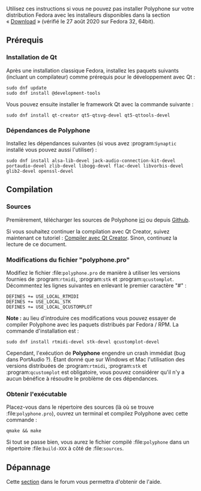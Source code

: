 Utilisez ces instructions si vous ne pouvez pas installer Polyphone sur votre distribution Fedora avec les installeurs disponibles dans la section «&nbsp;[Download](download)&nbsp;» (vérifié le 27 août 2020 sur Fedora 32, 64bit).


## Prérequis


### Installation de Qt

Après une installation classique Fedora, installez les paquets suivants (incluant un compilateur) comme prérequis pour le développement avec Qt&nbsp;:

```
sudo dnf update
sudo dnf install @development-tools
```

Vous pouvez ensuite installer le framework Qt avec la commande suivante&nbsp;:

```
sudo dnf install qt-creator qt5-qtsvg-devel qt5-qttools-devel
```


### Dépendances de Polyphone

Installez les dépendances suivantes (si vous avez :program:`Synaptic` installé vous pouvez aussi l'utiliser)&nbsp;:

```
sudo dnf install alsa-lib-devel jack-audio-connection-kit-devel portaudio-devel zlib-devel libogg-devel flac-devel libvorbis-devel glib2-devel openssl-devel
```


## Compilation


### Sources


Premièrement, télécharger les sources de Polyphone <a href="download" target="_blank">ici</a> ou depuis <a href="https://github.com/davy7125/polyphone" target="_blank">Github</a>.

Si vous souhaitez continuer la compilation avec Qt Creator, suivez maintenant ce tutoriel&nbsp;: [Compiler avec Qt Creator](development/using-qt-creator-to-build-polyphone.md). Sinon, continuez la lecture de ce document.


### Modifications du fichier "polyphone.pro"


Modifiez le fichier :file:`polyphone.pro` de manière à utiliser les versions fournies de :program:`rtmidi`, :program:`stk` et :program:`qcustomplot`.
Décommentez les lignes suivantes en enlevant le premier caractère "#"&nbsp;:

```
DEFINES += USE_LOCAL_RTMIDI
DEFINES += USE_LOCAL_STK
DEFINES += USE_LOCAL_QCUSTOMPLOT
```

**Note&nbsp;:** au lieu d'introduire ces modifications vous pouvez essayer de compiler Polyphone avec les paquets distribués par Fedora / RPM. La commande d'installation est&nbsp;:

```
sudo dnf install rtmidi-devel stk-devel qcustomplot-devel
```

Cependant, l'exécution de **Polyphone** engendre un crash immédiat (bug dans PortAudio ?).
Étant donné que sur Windows et Mac l'utilisation des versions distribuées de :program:`rtmidi`, :program:`stk` et :program:`qcustomplot` est obligatoire, vous pouvez considérer qu'il n'y a aucun bénéfice à résoudre le problème de ces dépendances.


### Obtenir l'exécutable


Placez-vous dans le répertoire des sources (là où se trouve :file:`polyphone.pro`), ouvrez un terminal et compilez Polyphone avec cette commande&nbsp;:

```
qmake && make
```

Si tout se passe bien, vous aurez le fichier compilé :file:`polyphone` dans un répertoire :file:`build-XXX` à côté de :file:`sources`.


## Dépannage


Cette [section](forum/support-bug-reports/) dans le forum vous permettra d'obtenir de l'aide.